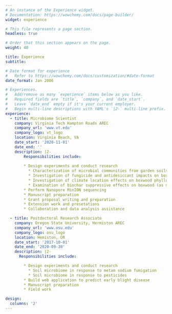 ```yaml
---
# An instance of the Experience widget.
# Documentation: https://wowchemy.com/docs/page-builder/
widget: experience

# This file represents a page section.
headless: true

# Order that this section appears on the page.
weight: 40

title: Experience
subtitle:

# Date format for experience
#   Refer to https://wowchemy.com/docs/customization/#date-format
date_format: Jan 2006

# Experiences.
#   Add/remove as many `experience` items below as you like.
#   Required fields are `title`, `company`, and `date_start`.
#   Leave `date_end` empty if it's your current employer.
#   Begin multi-line descriptions with YAML's `|2-` multi-line prefix.
experience:
  - title: Microbiome Scientist
    company: Virginia Tech Hampton Roads AREC
    company_url: 'www.vt.edu'
    company_logo: vt_logo
    location: Virginia Beach, VA
    date_start: '2020-11-01'
    date_end: ''
    description: |2-
        Responsibilities include:
        
        * Design experiments and conduct research
          * Characterization of microbial communities from garden soils
          * Investigation of fungicide and antidesiccant impacts on boxwood phyllosphere microbial communities
          * Investigation of climate location effects on boxwood phyllosphere microbial communities
          * Examination of biochar suppressive effects on boxwood (as main PI)
        * Perform Nanopore MinION sequencing
        * Manuscript preparation
        * Grant proposal writing and preparation
        * Extension work and presetations
        * Collaboration and data analysis assistance

  - title: Postdoctoral Research Associate
    company: Oregon State University, Hermiston AREC
    company_url: 'www.osu.edu'
    company_logo: osu_logo
    location: Hemiston, OR
    date_start: '2017-10-01'
    date_end: '2020-09-30'
    description: |2-
      Responsibilities include:

        * Design experiments and conduct research
          * Soil microbiome in response to metam sodium fumigation
          * Soil microbiome in response to pesticides
        * Build web application to predict early blight disease
        * Manuscript preparation
        * Field work

design:
  columns: '2'
---
```

